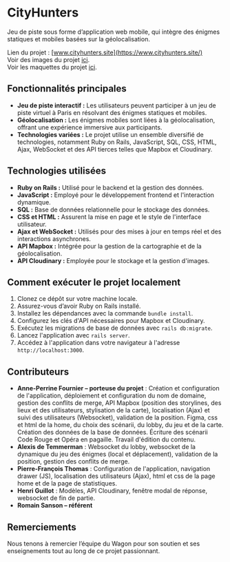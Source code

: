 # CityHunters

Jeu de piste sous forme d’application web mobile, qui intègre des énigmes statiques et mobiles basées sur la géolocalisation.

Lien du projet :  [www.cityhunters.site](https://www.cityhunters.site/)<br>
Voir des images du projet [ici](https://troopl.com/anneperrinefournier/cityhunters).<br>
Voir les maquettes du projet [ici](https://www.figma.com/file/jMJnl25lhc4KchvGJIFPrk/Untitled?type=design&node-id=0%3A1&mode=design&t=U102RpP9mPlywplD-1).

## Fonctionnalités principales

- **Jeu de piste interactif :** Les utilisateurs peuvent participer à un jeu de piste virtuel à Paris en résolvant des énigmes statiques et mobiles.
- **Géolocalisation :** Les énigmes mobiles sont liées à la géolocalisation, offrant une expérience immersive aux participants.
- **Technologies variées :** Le projet utilise un ensemble diversifié de technologies, notamment Ruby on Rails, JavaScript, SQL, CSS, HTML, Ajax, WebSocket et des API tierces telles que Mapbox et Cloudinary.

## Technologies utilisées

- **Ruby on Rails :** Utilisé pour le backend et la gestion des données.
- **JavaScript :** Employé pour le développement frontend et l'interaction dynamique.
- **SQL :** Base de données relationnelle pour le stockage des données.
- **CSS et HTML :** Assurent la mise en page et le style de l'interface utilisateur.
- **Ajax et WebSocket :** Utilisés pour des mises à jour en temps réel et des interactions asynchrones.
- **API Mapbox :** Intégrée pour la gestion de la cartographie et de la géolocalisation.
- **API Cloudinary :** Employée pour le stockage et la gestion d'images.

## Comment exécuter le projet localement

1. Clonez ce dépôt sur votre machine locale.
2. Assurez-vous d’avoir Ruby on Rails installé.
3. Installez les dépendances avec la commande `bundle install`.
4. Configurez les clés d'API nécessaires pour Mapbox et Cloudinary.
5. Exécutez les migrations de base de données avec `rails db:migrate`.
6. Lancez l'application avec `rails server`.
7. Accédez à l'application dans votre navigateur à l'adresse `http://localhost:3000`.

## Contributeurs

- **Anne-Perrine Fournier – porteuse du projet** : Création et configuration de l'application, déploiement et configuration du nom de domaine, gestion des conflits de merge, API Mapbox (position des storylines, des lieux et des utilisateurs, stylisation de la carte), localisation (Ajax) et suivi des utilisateurs (Websocket), validation de la position. Figma, css et html de la home, du choix des scénarii, du lobby, du jeu et de la carte. Création des données de la base de données. Écriture des scénarii Code Rouge et Opéra en pagaille. Travail d'édition du contenu.
- **Alexis de Temmerman** : Websocket du lobby, websocket de la dynamique du jeu des énigmes (local et déplacement), validation de la position, gestion des conflits de merge.
- **Pierre-François Thomas** : Configuration de l'application, navigation drawer (JS), localisation des utilisateurs (Ajax), html et css de la page home et de la page de statistiques.
- **Henri Guillot** : Modèles, API Cloudinary, fenêtre modal de réponse, websocket de fin de partie.
- **Romain Sanson – référent**

## Remerciements

Nous tenons à remercier l’équipe du Wagon pour son soutien et ses enseignements tout au long de ce projet passionnant.
